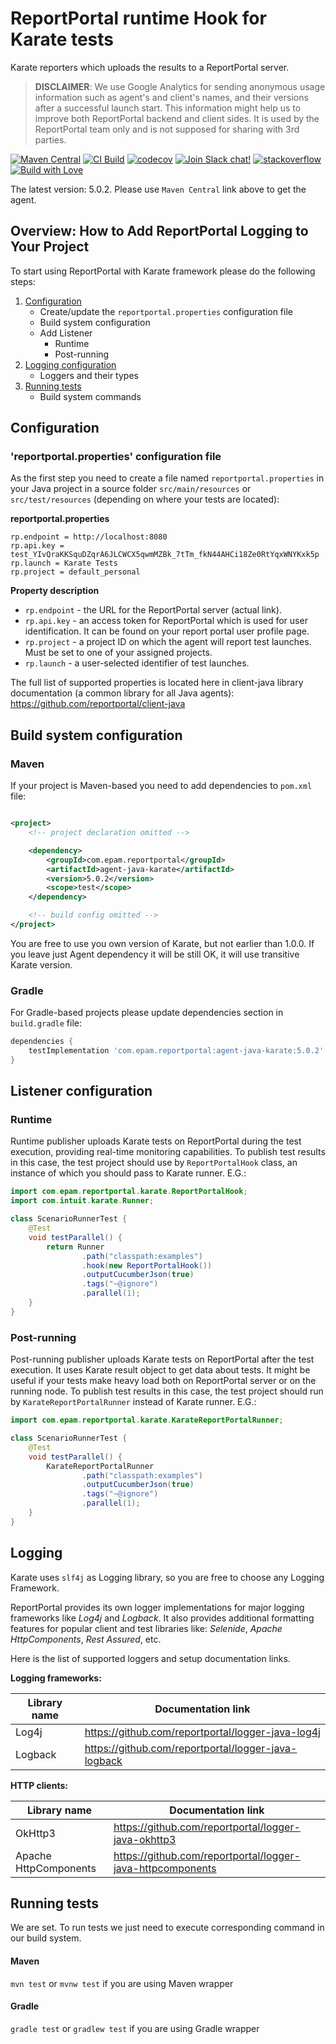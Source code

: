 # ReportPortal runtime Hook for Karate tests

Karate reporters which uploads the results to a ReportPortal server.

> **DISCLAIMER**: We use Google Analytics for sending anonymous usage information such as agent's and client's names, and their versions
> after a successful launch start. This information might help us to improve both ReportPortal backend and client sides. It is used by the
> ReportPortal team only and is not supposed for sharing with 3rd parties.

[![Maven Central](https://img.shields.io/maven-central/v/com.epam.reportportal/agent-java-karate.svg?label=Maven%20Central)](https://central.sonatype.com/artifact/com.epam.reportportal/agent-java-karate)
[![CI Build](https://github.com/reportportal/agent-java-karate/actions/workflows/ci.yml/badge.svg)](https://github.com/reportportal/agent-java-karate/actions/workflows/ci.yml)
[![codecov](https://codecov.io/github/reportportal/agent-java-karate/graph/badge.svg?token=wJr9F6hZln)](https://codecov.io/github/reportportal/agent-java-karate)
[![Join Slack chat!](https://img.shields.io/badge/slack-join-brightgreen.svg)](https://slack.epmrpp.reportportal.io/)
[![stackoverflow](https://img.shields.io/badge/reportportal-stackoverflow-orange.svg?style=flat)](http://stackoverflow.com/questions/tagged/reportportal)
[![Build with Love](https://img.shields.io/badge/build%20with-❤%EF%B8%8F%E2%80%8D-lightgrey.svg)](http://reportportal.io?style=flat)

The latest version: 5.0.2. Please use `Maven Central` link above to get the agent.

## Overview: How to Add ReportPortal Logging to Your Project

To start using ReportPortal with Karate framework please do the following steps:

1. [Configuration](#configuration)
    * Create/update the `reportportal.properties` configuration file
    * Build system configuration
    * Add Listener
        * Runtime
        * Post-running
2. [Logging configuration](#logging)
    * Loggers and their types
3. [Running tests](#running-tests)
    * Build system commands

## Configuration

### 'reportportal.properties' configuration file

As the first step you need to create a file named `reportportal.properties` in your Java project in a source
folder `src/main/resources` or `src/test/resources` (depending on where your tests are located):

**reportportal.properties**

```
rp.endpoint = http://localhost:8080
rp.api.key = test_YIvQraKKSquDZqrA6JLCWCX5qwmMZBk_7tTm_fkN44AHCi18Ze0RtYqxWNYKxk5p
rp.launch = Karate Tests
rp.project = default_personal
```

**Property description**

* `rp.endpoint` - the URL for the ReportPortal server (actual link).
* `rp.api.key` - an access token for ReportPortal which is used for user identification. It can be found on your report
  portal user profile page.
* `rp.project` - a project ID on which the agent will report test launches. Must be set to one of your assigned
  projects.
* `rp.launch` - a user-selected identifier of test launches.

The full list of supported properties is located here in client-java library documentation (a common library for all
Java agents): https://github.com/reportportal/client-java

## Build system configuration

### Maven

If your project is Maven-based you need to add dependencies to `pom.xml` file:

```xml

<project>
    <!-- project declaration omitted -->

    <dependency>
        <groupId>com.epam.reportportal</groupId>
        <artifactId>agent-java-karate</artifactId>
        <version>5.0.2</version>
        <scope>test</scope>
    </dependency>

    <!-- build config omitted -->
</project>
```

You are free to use you own version of Karate, but not earlier than 1.0.0. If you leave just Agent dependency it will
be still OK, it will use transitive Karate version.

### Gradle

For Gradle-based projects please update dependencies section in `build.gradle` file:

```groovy
dependencies {
    testImplementation 'com.epam.reportportal:agent-java-karate:5.0.2'
}
```

## Listener configuration

### Runtime

Runtime publisher uploads Karate tests on ReportPortal during the test execution, providing real-time monitoring capabilities. To publish
test results in this case, the test project should use by `ReportPortalHook` class, an instance of which you should pass to Karate runner.
E.G.:

```java
import com.epam.reportportal.karate.ReportPortalHook;
import com.intuit.karate.Runner;

class ScenarioRunnerTest {
	@Test
	void testParallel() {
		return Runner
                .path("classpath:examples")
                .hook(new ReportPortalHook())
                .outputCucumberJson(true)
                .tags("~@ignore")
                .parallel(1);
	}
}
```

### Post-running

Post-running publisher uploads Karate tests on ReportPortal after the test execution. It uses Karate result object to get data about tests.
It might be useful if your tests make heavy load both on ReportPortal server or on the running node. To publish test results in this case,
the test project should run by `KarateReportPortalRunner` instead of Karate runner.
E.G.:

```java
import com.epam.reportportal.karate.KarateReportPortalRunner;

class ScenarioRunnerTest {
	@Test
	void testParallel() {
		KarateReportPortalRunner
                .path("classpath:examples")
                .outputCucumberJson(true)
                .tags("~@ignore")
                .parallel(1);
	}
}
```

## Logging

Karate uses `slf4j` as Logging library, so you are free to choose any Logging Framework.

ReportPortal provides its own logger implementations for major logging frameworks like *Log4j* and *Logback*. It also
provides additional formatting features for popular client and test libraries like: *Selenide*, *Apache HttpComponents*,
*Rest Assured*, etc.

Here is the list of supported loggers and setup documentation links.

**Logging frameworks:**

| **Library name** | **Documentation link**                              |
|------------------|-----------------------------------------------------|
| Log4j            | https://github.com/reportportal/logger-java-log4j   |
| Logback          | https://github.com/reportportal/logger-java-logback |

**HTTP clients:**

| **Library name**      | **Documentation link**                                     |
|-----------------------|------------------------------------------------------------|
| OkHttp3               | https://github.com/reportportal/logger-java-okhttp3        |
| Apache HttpComponents | https://github.com/reportportal/logger-java-httpcomponents |

## Running tests

We are set. To run tests we just need to execute corresponding command in our build system.

#### Maven

`mvn test` or `mvnw test` if you are using Maven wrapper

#### Gradle

`gradle test` or `gradlew test` if you are using Gradle wrapper
